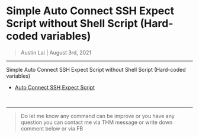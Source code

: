 # Simple Auto Connect SSH Expect Script without Shell Script (Hard-coded variables)

> Austin Lai | August 3rd, 2021

---

<!-- Description -->

Simple Auto Connect SSH Expect Script without Shell Script (Hard-coded variables)

- [Auto Connect SSH Expect Script]()

<!-- /Description -->

<br />

---

> Do let me know any command can be improve or you have any question you can contact me via THM message or write down comment below or via FB
